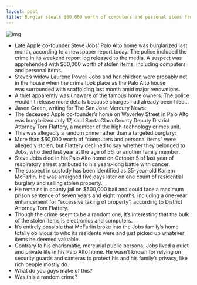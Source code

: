 ```yaml
---
layout: post
title: Burglar steals $60,000 worth of computers and personal items from Steve Jobs' home
---
```

![img](http://media.idownloadblog.com/wp-content/uploads/2012/08/Steve-Jobs-Palo-Alto-home-001.jpg)
* Late Apple co-founder Steve Jobs’ Palo Alto home was burglarized last month, according to a newspaper report today. The police included the crime in its weekend report log released to the media. A suspect was apprehended with $60,000 worth of stolen items, including computers and personal items.
* Steve’s widow Laurene Powell Jobs and her children were probably not in the house when the crime took place as the Palo Alto house was surrounded with scaffolding last month amid major renovations.
* A thief apparently was unaware of the famous home owners. The police wouldn’t release more details because charges had already been filed…
* Jason Green, writing for The San Jose Mercury News:
* The deceased Apple co-founder’s home on Waverley Street in Palo Alto was burglarized July 17, said Santa Clara County Deputy District Attorney Tom Flattery, a member of the high-technology crimes unit.
* This was allegedly a random crime rather than a targeted burglary:
* More than $60,000 worth of “computers and personal items” were allegedly stolen, but Flattery declined to say whether they belonged to Jobs, who died last year at the age of 56, or another family member.
* Steve Jobs died in his Palo Alto home on October 5 of last year of respiratory arrest attributed to his years-long battle with cancer.
* The suspect in custody has been identified as 35-year-old Kariem McFarlin. He was arraigned five days later on one count of residential burglary and selling stolen property.
* He remains in county jail on $500,000 bail and could face a maximum prison sentence of seven years and eight months, including a one-year enhancement for “excessive taking of property”, according to District Attorney Tom Flattery.
* Though the crime seem to be a random one, it’s interesting that the bulk of the stolen items is electronics and computers.
* It’s entirely possible that McFarlin broke into the Jobs family’s home totally oblivious to who its residents were and just picked up whatever items he deemed valuable.
* Contrary to his charismatic, mercurial public persona, Jobs lived a quiet and private life in his Palo Alto home. He wasn’t known for relying on security guards and cameras to protect his and his family’s privacy, like rich people mostly do.
* What do you guys make of this?
* Was this a random crime?

